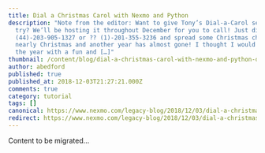```yaml
---
title: Dial a Christmas Carol with Nexmo and Python
description: "Note from the editor: Want to give Tony’s Dial-a-Carol service a
  try? We’ll be hosting it throughout December for you to call! Just dial ??
  (44)-203-905-1327 or ?? (1)-201-355-3236 and spread some Christmas cheer! It’s
  nearly Christmas and another year has almost gone! I thought I would see out
  the year with a fun and […]"
thumbnail: /content/blog/dial-a-christmas-carol-with-nexmo-and-python-dr/Dial-a-Christmas-Carol.png
author: abedford
published: true
published_at: 2018-12-03T21:27:21.000Z
comments: true
category: tutorial
tags: []
canonical: https://www.nexmo.com/legacy-blog/2018/12/03/dial-a-christmas-carol-with-nexmo-and-python-dr
redirect: https://www.nexmo.com/legacy-blog/2018/12/03/dial-a-christmas-carol-with-nexmo-and-python-dr
---
```


Content to be migrated...
